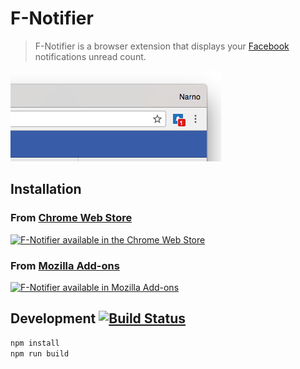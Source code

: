 # F-Notifier

> F-Notifier is a browser extension that displays your [Facebook](http://www.facebook.com) notifications unread count.

![F-Notifier screenshot](docs/screenshot.png "F-Notifier screenshot")

## Installation

### From [Chrome Web Store](https://chrome.google.com/webstore/detail/facebook-notifier/hnhcdhgekpmjjgdfimnigdeghjhicnea)
[![F-Notifier available in the Chrome Web Store](https://developer.chrome.com/webstore/images/ChromeWebStore_BadgeWBorder_v2_206x58.png)](https://chrome.google.com/webstore/detail/facebook-notifier/hnhcdhgekpmjjgdfimnigdeghjhicnea)

### From [Mozilla Add-ons](https://addons.mozilla.org/fr/firefox/addon/narno-facebook-notifier/)
[![F-Notifier available in Mozilla Add-ons](https://addons.cdn.mozilla.net/static/img/addons-buttons/AMO-button_1.png)](https://addons.mozilla.org/fr/firefox/addon/narno-facebook-notifier/)

## Development [![Build Status](https://www.travis-ci.org/Narno/F-Notifier.svg?branch=master)](https://www.travis-ci.org/Narno/F-Notifier)

```bash
npm install
npm run build
```

